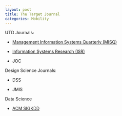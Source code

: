 ```yaml
---
layout: post
title: The Target Journal
categories: Mobility
---
```


UTD Journals:

- [Management Information Systems Quarterly (MISQ)](https://misq.org/)

- [Information Systems Research (ISR)](https://pubsonline.informs.org/journal/isre)

- JOC

Design Science Journals:

- DSS

- JMIS

Data Science

- [ACM SIGKDD](http://www.kdd.org/)